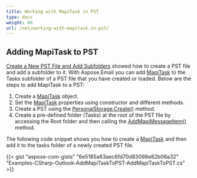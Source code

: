 ```yaml
---
title: Working with MapiTask in PST
type: docs
weight: 60
url: /net/working-with-mapitask-in-pst/
---
```



## **Adding MapiTask to PST**
[Create a New PST File and Add Subfolders](/email/net/create-new-pst-file-and-add-subfolders/#creating-a-new-pst-file-and-add-subfolders) showed how to create a PST file and add a subfolder to it. With Aspose.Email you can add [MapiTask](https://apireference.aspose.com/email/net/aspose.email.mapi/mapitask) to the Tasks subfolder of a PST file that you have created or loaded. Below are the steps to add MapiTask to a PST:

1. Create a [MapiTask](https://apireference.aspose.com/email/net/aspose.email.mapi/mapitask) object.
1. Set the [MapiTask](https://apireference.aspose.com/email/net/aspose.email.mapi/mapitask) properties using constructor and different methods.
1. Create a PST using the [PersonalStorage.Create()](https://apireference.aspose.com/email/net/aspose.email.storage.pst/personalstorage/methods/create/index) method.
1. Create a pre-defined folder (Tasks) at the root of the PST file by accessing the Root folder and then calling the [AddMapiMessageItem()](https://apireference.aspose.com/email/net/aspose.email.storage.pst/folderinfo/methods/addmapimessageitem) method.

The following code snippet shows you how to create a [MapiTask](https://apireference.aspose.com/email/net/aspose.email.mapi/mapitask) and then add it to the tasks folder of a newly created PST file.



{{< gist "aspose-com-gists" "6e5185a63aec6fd70d83098e82b06a32" "Examples-CSharp-Outlook-AddMapiTaskToPST-AddMapiTaskToPST.cs" >}}
